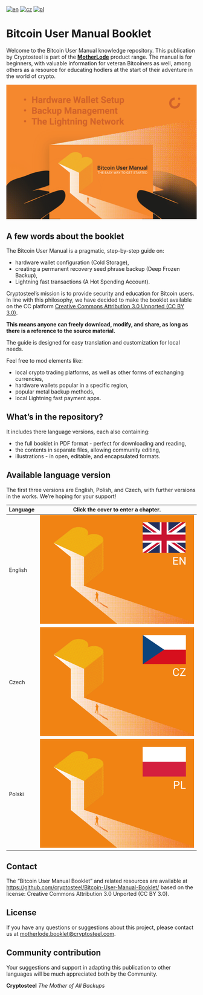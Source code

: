 [![en](https://img.shields.io/badge/lang-EN-blue.svg)](/EN-English/README-EN.md) [![cz](https://img.shields.io/badge/lang-CZ-white.svg)](/CZ-Czech/README-CZ.md) [![pl](https://img.shields.io/badge/lang-PL-red.svg)](/PL-Polski/README-PL.md)

# Bitcoin User Manual Booklet

Welcome to the Bitcoin User Manual knowledge repository. This publication by Cryptosteel is part of the **[MotherLode](https://cryptosteel.com/product/motherlode-crypto-starter-kit/)** product range. The manual is for beginners, with valuable information for veteran Bitcoiners as well, among others as a resource for educating hodlers at the start of their adventure in the world of crypto.

![The Easy Way to Get Started](/Assets/cover-the-easy-way-to-get-started.png)


## A few words about the booklet

The Bitcoin User Manual is a pragmatic, step-by-step guide on:

- hardware wallet configuration (Cold Storage), 
- creating a permanent recovery seed phrase backup (Deep Frozen Backup),
- Lightning fast transactions (A Hot Spending Account). 

Cryptosteel’s mission is to provide security and education for Bitcoin users. In line with this philosophy, we have decided to make the booklet available on the CC platform [Creative Commons Attribution 3.0 Unported (CC BY 3.0)](/LICENSE.md).

**This means anyone can freely download, modify, and share, as long as there is a reference to the source material.**

The guide is designed for easy translation and customization for local needs.

Feel free to mod elements like:

- local crypto trading platforms, as well as other forms of exchanging currencies,
- hardware wallets popular in a specific region,
- popular metal backup methods,
- local Lightning fast payment apps.


## What’s in the repository?

It includes there language versions, each also containing:

- the full booklet in PDF format - perfect for downloading and reading,
- the contents in separate files, allowing community editing,
- illustrations - in open, editable, and encapsulated formats.


## Available language version

The first three versions are English, Polish, and Czech, with further versions in the works. We’re hoping for your support!

|Language|Click the cover to enter a chapter.|
|---|---|
|English|[![EN](/Assets/en.png)](/EN-English/)|
|Czech|[![CZ](/Assets/cz.png)](/CZ-Czech/)|
|Polski|[![PL](/Assets/pl.png)](/PL-Polski/)|


## Contact

The “Bitcoin User Manual Booklet” and related resources are available at https://github.com/cryptosteel/Bitcoin-User-Manual-Booklet/ based on the license: Creative Commons Attribution 3.0 Unported (CC BY 3.0). 


## License

If you have any questions or suggestions about this project, please contact us at motherlode.booklet@cryptosteel.com.


## Community contribution

Your suggestions and support in adapting this publication to other languages will be much appreciated both by the Community.


**Cryptosteel**
*The Mother of All Backups*